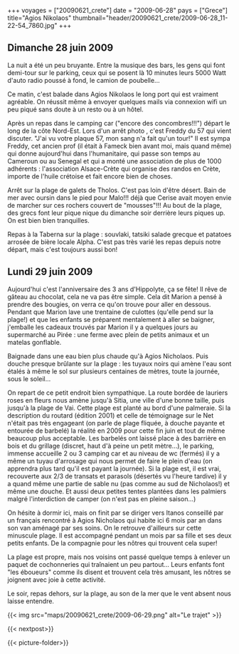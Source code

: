 +++
voyages = ["20090621_crete"]
date = "2009-06-28"
pays = ["Grece"]
title="Agios Nikolaos"
thumbnail="header/20090621_crete/2009-06-28_11-22-54_7860.jpg"
+++

## Dimanche 28 juin 2009

La nuit a été un peu bruyante. Entre la musique des bars, les gens qui font demi-tour sur le parking, ceux qui se posent là 10 minutes leurs  5000 Watt d'auto radio poussé à fond, le camion de poubelle...

Ce matin, c'est balade dans Agios Nikolaos le long port qui est vraiment agréable.
On réussit même à envoyer quelques mails via connexion wifi un peu piqué sans doute à un resto ou à un hôtel.

Après un repas dans le camping car ("encore des concombres!!!") départ le long de la côte Nord-Est. Lors d'un arrêt photo , c'est Freddy du 57 qui vient discuter. "J'ai vu votre plaque 57, mon sang n'a fait qu'un tour!" Il est sympa Freddy, cet ancien prof (il était à Fameck bien avant moi, mais quand même) qui donne aujourd'hui dans l'humanitaire, qui passe son temps au Cameroun ou au Senegal et qui a monté une association de plus de 1000 adhérents : l'association Alsace-Crète qui organise des randos en Crète, importe de l'huile crétoise et fait encore bien de choses.

Arrêt sur la plage de galets de Tholos. C'est pas loin d'être désert. Bain de mer avec oursin dans le pied pour Malo!!! déjà que Cerise avait moyen envie de marcher sur ces rochers couvert de "mousses"!!! Au bout de la plage, des grecs font leur pique nique du dimanche soir derrière leurs piques up. On est bien bien tranquilles.

Repas à la Taberna sur la plage : souvlaki, tatsiki salade grecque et patatoes arrosée de bière locale Alpha. C'est pas très varié les repas depuis notre départ, mais c'est toujours aussi bon!


## Lundi 29 juin 2009

Aujourd'hui c'est l'anniversaire des 3 ans d'Hippolyte, ça se fête! Il rêve de gâteau au chocolat, cela ne va pas être simple. Cela dit Marion a pensé à prendre des bougies, on verra ce qu'on trouve pour aller en dessous. Pendant que Marion lave une trentaine de culottes (qu'elle pend sur la plage!) et que les enfants se préparent mentalement à aller se baigner, j'emballe les cadeaux trouvés par Marion il y a quelques jours au supermarché au Pirée : une ferme avec plein de petits animaux et un matelas gonflable.

Baignade dans une eau bien plus chaude qu'à Agios Nicholaos. Puis douche presque brûlante sur la plage : les tuyaux noirs qui amène l'eau sont étalés à même le sol sur plusieurs centaines de mètres, toute la journée, sous le soleil...

On repart de ce petit endroit bien sympathique. La route bordée de lauriers roses en fleurs nous amène jusqu'à Sitia, une ville d'une bonne taille, puis jusqu'à la plage de Vai. Cette plage est planté au bord d'une palmeraie. Si la description du routard (édition 2001) et celle de témoignage sur le Net n'était pas très engageant (on parle de plage fliquée, à douche payante et entourée de barbelé) la réalité en 2009 pour cette fin juin et tout de même beaucoup plus acceptable. Les barbelés ont laissé place à des barrière en bois et du grillage (discret, haut d'à peine un petit mètre...), le parking, immense accueille 2 ou 3 camping car et au niveau de wc (fermés) il y a même un tuyau d'arrosage qui nous permet de faire le plein d'eau (on apprendra plus tard qu'il est payant la journée). Si la plage est, il est vrai, recouverte aux 2/3 de transats et parasols (désertés vu l'heure tardive) il y a quand même une partie de sable nu (pas comme au sud de Nicholaos!) et même une douche. Et aussi deux petites tentes plantées dans les palmiers malgré l'interdiction de camper (on n'est pas en pleine saison...)

On hésite à dormir ici, mais on finit par se diriger vers Itanos conseillé par un français rencontré à Agios Nicholaos qui habite ici 6 mois par an dans son van aménagé par ses soins. On le retrouve d'ailleurs sur cette minuscule plage. Il est accompagné pendant un mois par sa fille et ses deux petits enfants. De la compagnie pour les nôtres qui trouvent cela super!

La plage est propre, mais nos voisins ont passé quelque temps à enlever un paquet de cochonneries qui traînaient un peu partout... Leurs enfants font "les éboueurs" comme ils disent et trouvent cela très amusant, les nôtres se joignent avec joie à cette activité.

Le soir, repas dehors, sur la plage, au son de la mer que le vent absent nous laisse entendre.

{{< img src="maps/20090621_crete/2009-06-29.png" alt="Le trajet" >}}

{{< nextpost>}}


{{< picture-folder>}}
